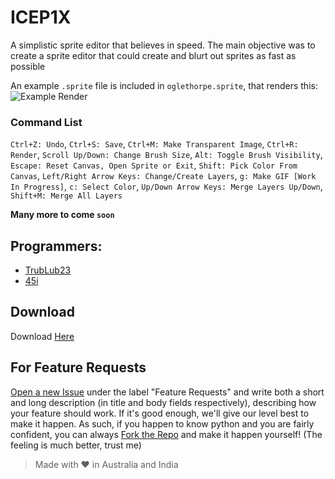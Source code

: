 # ICEP1X
A simplistic sprite editor that believes in speed. The main objective was to create a sprite editor that could create and blurt out sprites as fast as possible

An example `.sprite` file is included in `oglethorpe.sprite`, that renders this: 
![Example Render](https://github.com/45i/ICEP1X/assets/86361659/65a9c5c2-72e1-4a5e-b3c2-a1a2497bb9d9)

### Command List
`Ctrl+Z: Undo`,
`Ctrl+S: Save`,
`Ctrl+M: Make Transparent Image`,
`Ctrl+R: Render`,
`Scroll Up/Down: Change Brush Size`,
`Alt: Toggle Brush Visibility`,
`Escape: Reset Canvas, Open Sprite or Exit`,
`Shift: Pick Color From Canvas`,
`Left/Right Arrow Keys: Change/Create Layers`,
`g: Make GIF [Work In Progress]`,
`c: Select Color`,
`Up/Down Arrow Keys: Merge Layers Up/Down`,
`Shift+M: Merge All Layers`

**Many more to come `soon`**

## Programmers:
- [TrubLub23](https://github.com/TrubLub23)
- [45i](https://github.com/45i)

## Download
Download [Here](ICEDP1X.exe)

## For Feature Requests
[Open a new Issue](https://github.com/45i/ICEP1X/issues/new) under the label "Feature Requests" and write both a short and long description (in title and body fields respectively), describing how your feature should work. If it's good enough, we'll give our level best to make it happen. As such, if you happen to know python and you are fairly confident, you can always [Fork the Repo](https://github.com/45i/ICEP1X/fork) and make it happen yourself! (The feeling is much better, trust me)
> Made with ♥ in Australia and India
